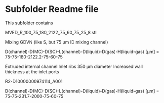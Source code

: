 # Subfolder Readme file
This subfolder contains

MVED_R_100_75_180_2122_75_60_75_25_8.stl

Mixing GDVN (like S, but 75 µm ID mixing channel)

D(channel)-D(MC)-D(SC)-L(channel)-D(liquid)-D(gas)-H(liquid-gas) [µm]
= 75-75-180-2122.2-75-60-75

Extruded internal channel
Inlet ribs 350 µm diameter
Increased wall thickness at the inlet ports


R2-D10000000974114_A001

D(channel)-D(MC)-D(SC)-L(channel)-D(liquid)-D(gas)-H(liquid-gas) [µm]
= 75-75-231.7-2000-75-60-75
